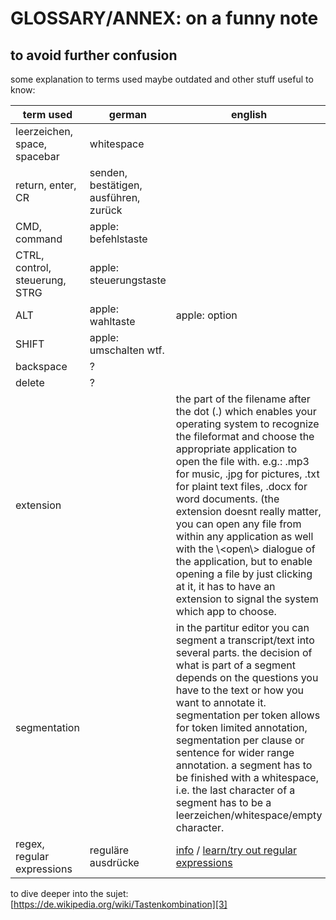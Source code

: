 # GLOSSARY/ANNEX: on a funny note
## to avoid further confusion
some explanation to terms used maybe outdated and other stuff useful to know:

| term used                      | german                                | english                                                                                                                                                                                                                                                                                                                                                                                                                                                                                                                                               |
| ------------------------------ | ------------------------------------- | ----------------------------------------------------------------------------------------------------------------------------------------------------------------------------------------------------------------------------------------------------------------------------------------------------------------------------------------------------------------------------------------------------------------------------------------------------------------------------------------------------------------------------------------------------- |
| leerzeichen, space, spacebar   | whitespace                            |                                                                                                                                                                                                                                                                                                                                                                                                                                                                                                                                                       |
| return, enter, CR              | senden, bestätigen, ausführen, zurück |                                                                                                                                                                                                                                                                                                                                                                                                                                                                                                                                                       |
| CMD, command                   | apple: befehlstaste                   |                                                                                                                                                                                                                                                                                                                                                                                                                                                                                                                                                       |
| CTRL, control, steuerung, STRG | apple: steuerungstaste                |                                                                                                                                                                                                                                                                                                                                                                                                                                                                                                                                                       |
| ALT                            | apple: wahltaste                      | apple: option                                                                                                                                                                                                                                                                                                                                                                                                                                                                                                                                         |
| SHIFT                          | apple: umschalten wtf.                |                                                                                                                                                                                                                                                                                                                                                                                                                                                                                                                                                       |
| backspace                      | ?                                     |                                                                                                                                                                                                                                                                                                                                                                                                                                                                                                                                                       |
| delete                         | ?                                     |                                                                                                                                                                                                                                                                                                                                                                                                                                                                                                                                                       |
| extension                      |                                       | the part of the filename after the  dot (.) which enables your operating system to recognize the fileformat and choose the appropriate application to open the file with. e.g.: .mp3 for music, .jpg for pictures, .txt for plaint text files, .docx for word documents. (the extension doesnt really matter, you can open any file from within any application as well with the \\\<open\\\> dialogue of the application, but to enable opening a file by just clicking at it, it has to have an extension to signal the system which app to choose. |
| segmentation                   |                                       | in the partitur editor you can segment a transcript/text into several parts. the decision of what is part of a segment depends on the questions you have to the text or how you want to annotate it. segmentation per token allows for token limited annotation, segmentation per clause or sentence for wider range annotation. a segment has to be finished with a whitespace, i.e. the last character of a segment has to be a leerzeichen/whitespace/empty character.                                                                             |
| regex, regular expressions     | reguläre ausdrücke                    | [info][1] / [learn/try out regular expressions][2]                                                                                                                                                                                                                                                                                                                                                                                                                                                                                                    |

to dive deeper into the sujet: [https://de.wikipedia.org/wiki/Tastenkombination][3]

[1]:	https://ahkde.github.io/docs/v1/misc/RegEx-QuickRef.htm
[2]:	https://regexr.com
[3]:	https://de.wikipedia.org/wiki/Tastenkombination